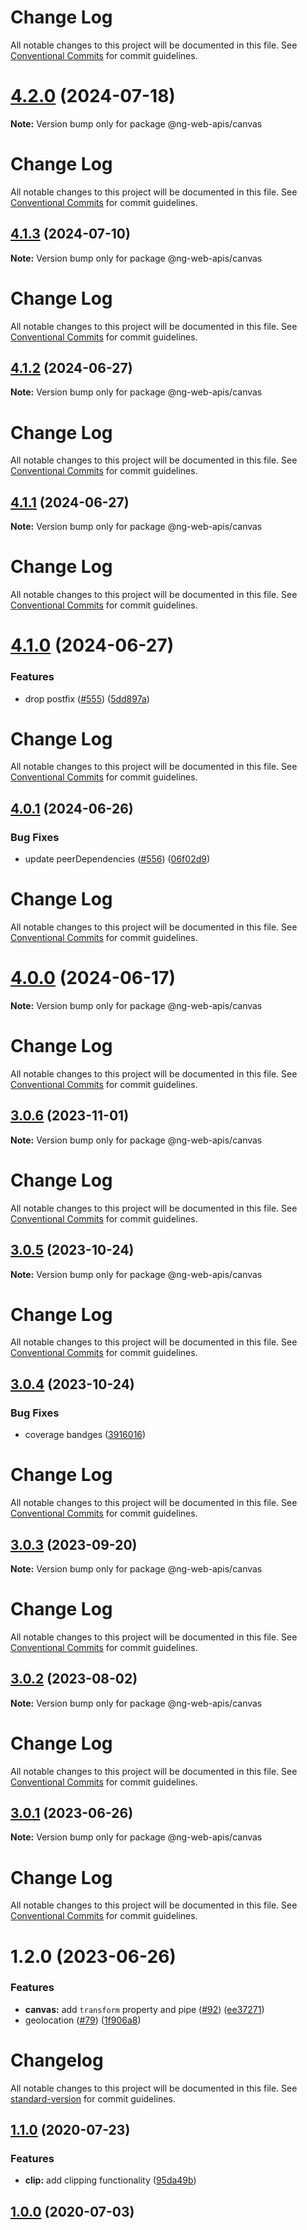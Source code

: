 # Change Log

All notable changes to this project will be documented in this file. See
[Conventional Commits](https://conventionalcommits.org) for commit guidelines.

# [4.2.0](https://github.com/taiga-family/ng-web-apis/compare/@ng-web-apis/canvas@4.1.3...@ng-web-apis/canvas@4.2.0) (2024-07-18)

**Note:** Version bump only for package @ng-web-apis/canvas

# Change Log

All notable changes to this project will be documented in this file. See
[Conventional Commits](https://conventionalcommits.org) for commit guidelines.

## [4.1.3](https://github.com/taiga-family/ng-web-apis/compare/@ng-web-apis/canvas@4.1.2...@ng-web-apis/canvas@4.1.3) (2024-07-10)

**Note:** Version bump only for package @ng-web-apis/canvas

# Change Log

All notable changes to this project will be documented in this file. See
[Conventional Commits](https://conventionalcommits.org) for commit guidelines.

## [4.1.2](https://github.com/taiga-family/ng-web-apis/compare/@ng-web-apis/canvas@4.1.1...@ng-web-apis/canvas@4.1.2) (2024-06-27)

**Note:** Version bump only for package @ng-web-apis/canvas

# Change Log

All notable changes to this project will be documented in this file. See
[Conventional Commits](https://conventionalcommits.org) for commit guidelines.

## [4.1.1](https://github.com/taiga-family/ng-web-apis/compare/@ng-web-apis/canvas@4.1.0...@ng-web-apis/canvas@4.1.1) (2024-06-27)

**Note:** Version bump only for package @ng-web-apis/canvas

# Change Log

All notable changes to this project will be documented in this file. See
[Conventional Commits](https://conventionalcommits.org) for commit guidelines.

# [4.1.0](https://github.com/taiga-family/ng-web-apis/compare/@ng-web-apis/canvas@4.0.1...@ng-web-apis/canvas@4.1.0) (2024-06-27)

### Features

- drop postfix ([#555](https://github.com/taiga-family/ng-web-apis/issues/555))
  ([5dd897a](https://github.com/taiga-family/ng-web-apis/commit/5dd897a62cca8e7f3bc0383bc8b34b45bff36630))

# Change Log

All notable changes to this project will be documented in this file. See
[Conventional Commits](https://conventionalcommits.org) for commit guidelines.

## [4.0.1](https://github.com/taiga-family/ng-web-apis/compare/@ng-web-apis/canvas@4.0.0...@ng-web-apis/canvas@4.0.1) (2024-06-26)

### Bug Fixes

- update peerDependencies ([#556](https://github.com/taiga-family/ng-web-apis/issues/556))
  ([06f02d9](https://github.com/taiga-family/ng-web-apis/commit/06f02d9022a55d29f9d6b7be7b24f647ca23ce57))

# Change Log

All notable changes to this project will be documented in this file. See
[Conventional Commits](https://conventionalcommits.org) for commit guidelines.

# [4.0.0](https://github.com/taiga-family/ng-web-apis/compare/@ng-web-apis/canvas@3.0.6...@ng-web-apis/canvas@4.0.0) (2024-06-17)

**Note:** Version bump only for package @ng-web-apis/canvas

# Change Log

All notable changes to this project will be documented in this file. See
[Conventional Commits](https://conventionalcommits.org) for commit guidelines.

## [3.0.6](https://github.com/taiga-family/ng-web-apis/compare/@ng-web-apis/canvas@3.0.5...@ng-web-apis/canvas@3.0.6) (2023-11-01)

**Note:** Version bump only for package @ng-web-apis/canvas

# Change Log

All notable changes to this project will be documented in this file. See
[Conventional Commits](https://conventionalcommits.org) for commit guidelines.

## [3.0.5](https://github.com/taiga-family/ng-web-apis/compare/@ng-web-apis/canvas@3.0.4...@ng-web-apis/canvas@3.0.5) (2023-10-24)

**Note:** Version bump only for package @ng-web-apis/canvas

# Change Log

All notable changes to this project will be documented in this file. See
[Conventional Commits](https://conventionalcommits.org) for commit guidelines.

## [3.0.4](https://github.com/taiga-family/ng-web-apis/compare/@ng-web-apis/canvas@3.0.3...@ng-web-apis/canvas@3.0.4) (2023-10-24)

### Bug Fixes

- coverage bandges
  ([3916016](https://github.com/taiga-family/ng-web-apis/commit/39160166d865b37da18aa6358de9966486046969))

# Change Log

All notable changes to this project will be documented in this file. See
[Conventional Commits](https://conventionalcommits.org) for commit guidelines.

## [3.0.3](https://github.com/taiga-family/ng-web-apis/compare/@ng-web-apis/canvas@3.0.2...@ng-web-apis/canvas@3.0.3) (2023-09-20)

**Note:** Version bump only for package @ng-web-apis/canvas

# Change Log

All notable changes to this project will be documented in this file. See
[Conventional Commits](https://conventionalcommits.org) for commit guidelines.

## [3.0.2](https://github.com/taiga-family/ng-web-apis/compare/@ng-web-apis/canvas@3.0.1...@ng-web-apis/canvas@3.0.2) (2023-08-02)

**Note:** Version bump only for package @ng-web-apis/canvas

# Change Log

All notable changes to this project will be documented in this file. See
[Conventional Commits](https://conventionalcommits.org) for commit guidelines.

## [3.0.1](https://github.com/taiga-family/ng-web-apis/compare/@ng-web-apis/canvas@3.0.0...@ng-web-apis/canvas@3.0.1) (2023-06-26)

**Note:** Version bump only for package @ng-web-apis/canvas

# Change Log

All notable changes to this project will be documented in this file. See
[Conventional Commits](https://conventionalcommits.org) for commit guidelines.

# 1.2.0 (2023-06-26)

### Features

- **canvas:** add `transform` property and pipe ([#92](https://github.com/taiga-family/ng-web-apis/issues/92))
  ([ee37271](https://github.com/taiga-family/ng-web-apis/commit/ee372716bbc5dd0734b474d12102fec1d5ec3321))
- geolocation ([#79](https://github.com/taiga-family/ng-web-apis/issues/79))
  ([1f906a8](https://github.com/taiga-family/ng-web-apis/commit/1f906a8f439ccf31e7c55811889c15f204033c2e))

# Changelog

All notable changes to this project will be documented in this file. See
[standard-version](https://github.com/conventional-changelog/standard-version) for commit guidelines.

## [1.1.0](https://github.com/ng-web-apis/canvas/compare/v1.0.0...v1.1.0) (2020-07-23)

### Features

- **clip:** add clipping functionality ([95da49b](https://github.com/ng-web-apis/canvas/commit/95da49b))

## [1.0.0](https://github.com/ng-web-apis/canvas/compare/v0.0.3...v1.0.0) (2020-07-03)
